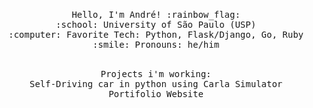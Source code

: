<p align="center">
  <br>
  <samp>
    Hello, I'm André! :rainbow_flag:<br>
    :school: University of São Paulo (USP)<br>
    :computer: Favorite Tech: Python, Flask/Django, Go, Ruby <br>
    :smile: Pronouns: he/him <br>
  </samp>
</p>

<p align="center">
  <br>
  <samp>
    Projects i'm working: <br>
    Self-Driving car in python using Carla Simulator<br>
    Portifolio Website<br>
  </samp>
</p>
